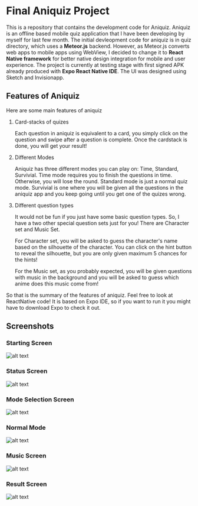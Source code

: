 # **Final Aniquiz Project**

This is a repository that contains the development code for Aniquiz. Aniquiz is an offline based mobile quiz application that I have been developing by myself for last few month. The initial devleopment code for aniquiz is in quiz directory, which uses a **Meteor.js** backend.
However, as Meteor.js converts web apps to mobile apps using WebView, I decided to change it to **React Native framework**
for better native design integration for mobile and user experience. The project is currently at testing stage with first signed APK already produced with **Expo React Native IDE**. The UI was designed using Sketch and Invisionapp.

## **Features of Aniquiz**
   Here are some main features of aniquiz
   
   1. Card-stacks of quizes
   
      Each question in aniquiz is equivalent to a card, you simply click on the question and swipe after a question is complete.
      Once the cardstack is done, you will get your result!
      
   2. Different Modes
   
      Aniquiz has three different modes you can play on: Time, Standard, Survivial.
      Time mode requires you to finish the questions in time. Otherwise, you will lose the round.
      Standard mode is just a normal quiz mode.
      Survivial is one where you will be given all the questions in the aniquiz app and you keep going until you get one of the
      quizes wrong.
      
   3. Different question types
   
      It would not be fun if you just have some basic question types.
      So, I have a two other special question sets just for you! There are Character set and Music Set.
      
      For Character set, you will be asked to guess the character's name based on the silhouette of the character.
      You can click on the hint button to reveal the silhouette, but you are only given maximum 5 chances for the hints!
      
      For the Music set, as you probably expected, you will be given questions with music in the background and you will be
      asked to guess which anime does this music come from!
      
  So that is the summary of the features of aniquiz. Feel free to look at ReactNative code! It is based on Expo IDE, so if you want to
  run it you might have to download Expo to check it out.
  
  ## Screenshots
  
  ### Starting Screen
  
  ![alt text](https://github.com/RE-N-Y/RE-N-Y.github.io/blob/master/img/Starting%20Page.png)
  
  ### Status Screen
  
  ![alt text](https://github.com/RE-N-Y/RE-N-Y.github.io/blob/master/img/Status%20Screen.png)
  
  ### Mode Selection Screen
  
  ![alt text](https://github.com/RE-N-Y/RE-N-Y.github.io/blob/master/img/Mode%20Selection%20Screen.png)
  
  ### Normal Mode
  
  ![alt text](https://github.com/RE-N-Y/RE-N-Y.github.io/blob/master/img/Normal%20mode.png)
  
  ### Music Screen

  ![alt text](https://github.com/RE-N-Y/RE-N-Y.github.io/blob/master/img/Music%20deck%20quesiton%20screen.png)
  
  ### Result Screen
  
  ![alt text](https://github.com/RE-N-Y/RE-N-Y.github.io/blob/master/img/Final%20Result%20Screen.png)
